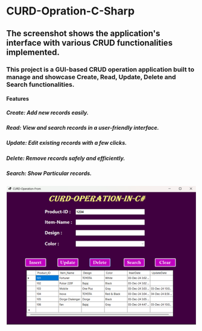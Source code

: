 # CURD-Opration-C-Sharp
## The screenshot shows the application's interface with various CRUD functionalities implemented.

### This project is a GUI-based CRUD operation application built to manage and showcase Create, Read, Update, Delete and Search functionalities.
#### Features
##### Create: Add new records easily.
##### Read: View and search records in a user-friendly interface.
##### Update: Edit existing records with a few clicks.
##### Delete: Remove records safely and efficiently.
##### Search: Show Particular records.

![Screenshot](CURD-Opration-In-Csharp.png)


